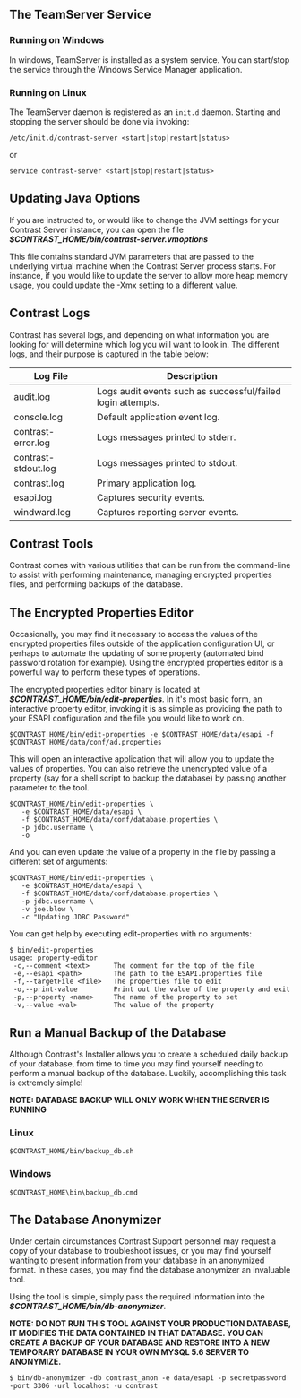 <!--
title: "Running TeamServer"
description: "Instructions for starting/stopping TeamServer"
-->

## The TeamServer Service
 
### Running on Windows
In windows, TeamServer is installed as a system service. You can start/stop the service through the Windows Service Manager application.

### Running on Linux
The TeamServer daemon is registered as an ```init.d``` daemon. Starting and stopping the server should be done via invoking:

````
/etc/init.d/contrast-server <start|stop|restart|status>
````
or 
````
service contrast-server <start|stop|restart|status>
````

## Updating Java Options
If you are instructed to, or would like to change the JVM settings for your Contrast Server instance, you can open the file ***$CONTRAST_HOME/bin/contrast-server.vmoptions***

This file contains standard JVM parameters that are passed to the underlying virtual machine when the Contrast Server process starts. For instance, if you would like to update the server to allow more heap memory usage, you could update the -Xmx setting to a different value.

## Contrast Logs
Contrast has several logs, and depending on what information you are looking for will determine which log you will want to look in. The different logs, and their purpose is captured in the table below:

| Log File            | Description                                                 |
|---------------------|-------------------------------------------------------------|
| audit.log           | Logs audit events such as successful/failed login attempts. |
| console.log         | Default application event log.                              |
| contrast-error.log  | Logs messages printed to stderr.                            |
| contrast-stdout.log | Logs messages printed to stdout.                            |
| contrast.log        | Primary application log.                                    |
| esapi.log           | Captures security events.                                   |
| windward.log        | Captures reporting server events.                           |

## Contrast Tools
Contrast comes with various utilities that can be run from the command-line to assist with performing maintenance, managing encrypted properties files, and performing backups of the database.

##  The Encrypted Properties Editor
Occasionally, you may find it necessary to access the values of the encrypted properties files outside of the application configuration UI, or perhaps to automate the updating of some property (automated bind password rotation for example). Using the encrypted properties editor is a powerful way to perform these types of operations.

The encrypted properties editor binary is located at ***$CONTRAST_HOME/bin/edit-properties***. In it's most basic form, an interactive property editor, invoking it is as simple as providing the path to your ESAPI configuration and the file you would like to work on.

````
$CONTRAST_HOME/bin/edit-properties -e $CONTRAST_HOME/data/esapi -f $CONTRAST_HOME/data/conf/ad.properties
````

This will open an interactive application that will allow you to update the values of properties.
You can also retrieve the unencrypted value of a property (say for a shell script to backup the database) by passing another parameter to the tool.

````
$CONTRAST_HOME/bin/edit-properties \
   -e $CONTRAST_HOME/data/esapi \
   -f $CONTRAST_HOME/data/conf/database.properties \ 
   -p jdbc.username \
   -o
````

And you can even update the value of a property in the file by passing a different set of arguments:

````
$CONTRAST_HOME/bin/edit-properties \
   -e $CONTRAST_HOME/data/esapi \
   -f $CONTRAST_HOME/data/conf/database.properties \ 
   -p jdbc.username \
   -v joe.blow \
   -c "Updating JDBC Password"
````
You can get help by executing edit-properties with no arguments:
````
$ bin/edit-properties
usage: property-editor
 -c,--comment <text>      The comment for the top of the file
 -e,--esapi <path>        The path to the ESAPI.properties file
 -f,--targetFile <file>   The properties file to edit
 -o,--print-value         Print out the value of the property and exit
 -p,--property <name>     The name of the property to set
 -v,--value <val>         The value of the property
````

## Run a Manual Backup of the Database
Although Contrast's Installer allows you to create a scheduled daily backup of your database, from time to time you may find yourself needing to perform a manual backup of the database. Luckily, accomplishing this task is extremely simple!

**NOTE: DATABASE BACKUP WILL ONLY WORK WHEN THE SERVER IS RUNNING**

### Linux
````
$CONTRAST_HOME/bin/backup_db.sh
````

### Windows
````
$CONTRAST_HOME\bin\backup_db.cmd
````

## The Database Anonymizer
Under certain circumstances Contrast Support personnel may request a copy of your database to troubleshoot issues, or you may find yourself wanting to present information from your database in an anonymized format. In these cases, you may find the database anonymizer an invaluable tool. 

Using the tool is simple, simply pass the required information into the ***$CONTRAST_HOME/bin/db-anonymizer***.

**NOTE: DO NOT RUN THIS TOOL AGAINST YOUR PRODUCTION DATABASE, IT MODIFIES THE DATA CONTAINED IN THAT DATABASE. YOU CAN CREATE A BACKUP OF YOUR DATABASE AND RESTORE INTO A NEW TEMPORARY DATABASE IN YOUR OWN MYSQL 5.6 SERVER TO ANONYMIZE.**

````
$ bin/db-anonymizer -db contrast_anon -e data/esapi -p secretpassword -port 3306 -url localhost -u contrast
````


